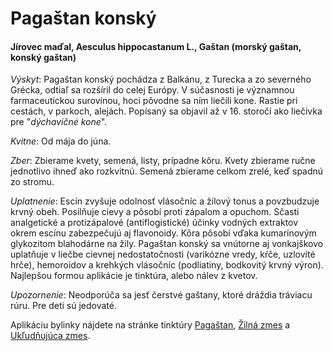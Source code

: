 Pagaštan konský
===============

#### Jírovec maďal, Aesculus hippocastanum L., Gaštan (morský gaštan, konský gaštan)

*Výskyt*: Pagaštan konský pochádza z Balkánu, z Turecka a zo severného Grécka,
odtiaľ sa rozšíril do celej Európy. V súčasnosti je významnou farmaceutickou
surovinou, hoci pôvodne sa ním liečili kone. Rastie pri cestách, v parkoch,
alejách. Popísaný sa objavil až v 16. storočí ako liečivka pre "*dýchavičné
kone*".

*Kvitne*: Od mája do júna.

*Zber*: Zbierame kvety, semená, listy, prípadne kôru. Kvety zbierame ručne
jednotlivo ihneď ako rozkvitnú. Semená zbierame celkom zrelé, keď spadnú zo
stromu.

*Uplatnenie*: Escín zvyšuje odolnosť vlásočníc a žilový tonus a povzbudzuje
krvný obeh. Posilňuje cievy a pôsobí proti zápalom a opuchom. Sčasti analgetické
a protizápalové (antiflogistické) účinky vodných extraktov okrem escínu
zabezpečujú aj flavonoidy. Kôra pôsobí vďaka kumarínovým glykozitom blahodárne
na žily. Pagaštan konský sa vnútorne aj vonkajškovo uplatňuje v liečbe cievnej
nedostatočnosti (varikózne vredy, kŕče, uzlovité hrče), hemoroidov a krehkých
vlásočníc (podliatiny, bodkovitý krvný výron). Najlepšou formou aplikácie je
tinktúra, alebo nálev z kvetov.

*Upozornenie*: Neodporúča sa jesť čerstvé gaštany, ktoré dráždia tráviacu rúru.
Pre deti sú jedovaté.

Aplikáciu bylinky nájdete na stránke tinktúry
[Pagaštan](/tinktury/pagastan), [Žilná
zmes](/sip/#p/zilna-zmes) a [Ukľudňujúca
zmes](/sip/#p/ukludnujuca-zmes).

### 

